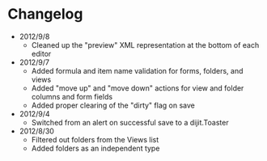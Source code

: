 Changelog
=========

- 2012/9/8
	- Cleaned up the "preview" XML representation at the bottom of each editor
- 2012/9/7
	- Added formula and item name validation for forms, folders, and views
	- Added "move up" and "move down" actions for view and folder columns and form fields
	- Added proper clearing of the "dirty" flag on save
- 2012/9/4
	- Switched from an alert on successful save to a dijit.Toaster
- 2012/8/30
	- Filtered out folders from the Views list
	- Added folders as an independent type